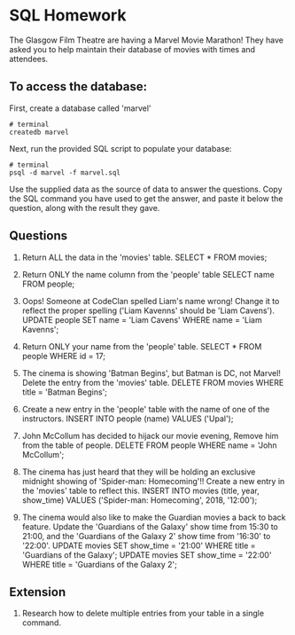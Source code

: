 # SQL Homework

The Glasgow Film Theatre are having a Marvel Movie Marathon! They have asked you to help maintain their database of movies with times and attendees.

## To access the database:

First, create a database called 'marvel'
```
# terminal
createdb marvel
```

Next, run the provided SQL script to populate your database:
```
# terminal
psql -d marvel -f marvel.sql
```

Use the supplied data as the source of data to answer the questions.  Copy the SQL command you have used to get the answer, and paste it below the question, along with the result they gave.

## Questions

1. Return ALL the data in the 'movies' table.
SELECT * FROM movies;

2. Return ONLY the name column from the 'people' table
SELECT name FROM people;

3. Oops! Someone at CodeClan spelled Liam's name wrong! Change it to reflect the proper spelling ('Liam Kavenns' should be 'Liam Cavens').
UPDATE people SET name = 'Liam Cavens' WHERE name = 'Liam Kavenns';

4. Return ONLY your name from the 'people' table.
SELECT * FROM people WHERE id = 17;

5. The cinema is showing 'Batman Begins', but Batman is DC, not Marvel! Delete the entry from the 'movies' table.
DELETE FROM movies WHERE title = 'Batman Begins';

6. Create a new entry in the 'people' table with the name of one of the instructors.
INSERT INTO people (name) VALUES ('Upal');

7. John McCollum has decided to hijack our movie evening, Remove him from the table of people.
DELETE FROM people WHERE name = 'John McCollum';

8. The cinema has just heard that they will be holding an exclusive midnight showing of 'Spider-man: Homecoming'!! Create a new entry in the 'movies' table to reflect this.
INSERT INTO movies (title, year, show_time) VALUES ('Spider-man: Homecoming', 2018, '12:00');

9. The cinema would also like to make the Guardian movies a back to back feature. Update the 'Guardians of the Galaxy' show time from 15:30 to 21:00, and the 'Guardians of the Galaxy 2' show time from '16:30' to '22:00'.
UPDATE movies SET show_time = '21:00' WHERE title = 'Guardians of the Galaxy';
UPDATE movies SET show_time = '22:00' WHERE title = 'Guardians of the Galaxy 2';


## Extension

1. Research how to delete multiple entries from your table in a single command.
